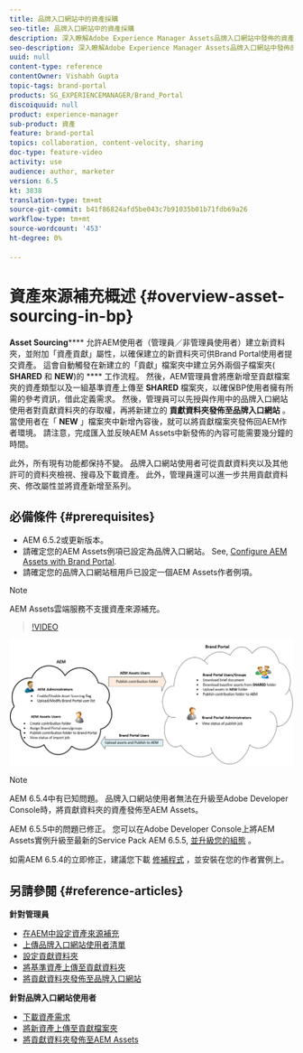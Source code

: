 ```yaml
---
title: 品牌入口網站中的資產採購
seo-title: 品牌入口網站中的資產採購
description: 深入瞭解Adobe Experience Manager Assets品牌入口網站中發佈的資產來源補充功能。
seo-description: 深入瞭解Adobe Experience Manager Assets品牌入口網站中發佈的資產來源補充功能。
uuid: null
content-type: reference
contentOwner: Vishabh Gupta
topic-tags: brand-portal
products: SG_EXPERIENCEMANAGER/Brand_Portal
discoiquuid: null
product: experience-manager
sub-product: 資產
feature: brand-portal
topics: collaboration, content-velocity, sharing
doc-type: feature-video
activity: use
audience: author, marketer
version: 6.5
kt: 3838
translation-type: tm+mt
source-git-commit: b41f86824afd5be043c7b91035b01b71fdb69a26
workflow-type: tm+mt
source-wordcount: '453'
ht-degree: 0%

---
```



# 資產來源補充概述 {#overview-asset-sourcing-in-bp}

**Asset Sourcing****** 允許AEM使用者（管理員／非管理員使用者）建立新資料夾，並附加「資產貢獻」屬性，以確保建立的新資料夾可供Brand Portal使用者提交資產。 這會自動觸發在新建立的「貢獻」檔案夾中建立另外兩個子檔案夾( **SHARED** 和 **NEW**)的 **** 工作流程。 然後，AEM管理員會將應新增至貢獻檔案夾的資產類型以及一組基準資產上傳至 **SHARED** 檔案夾，以確保BP使用者擁有所需的參考資訊，借此定義需求。 然後，管理員可以先授與作用中的品牌入口網站使用者對貢獻資料夾的存取權，再將新建立的 **貢獻資料夾發佈至品牌入口網站** 。 當使用者在「 **NEW** 」檔案夾中新增內容後，就可以將貢獻檔案夾發佈回AEM作者環境。 請注意，完成匯入並反映AEM Assets中新發佈的內容可能需要幾分鐘的時間。

此外，所有現有功能都保持不變。 品牌入口網站使用者可從貢獻資料夾以及其他許可的資料夾檢視、搜尋及下載資產。 此外，管理員還可以進一步共用貢獻資料夾、修改屬性並將資產新增至系列。

## 必備條件 {#prerequisites}

* AEM 6.5.2或更新版本。
* 請確定您的AEM Assets例項已設定為品牌入口網站。 See, [Configure AEM Assets with Brand Portal](../using/configure-aem-assets-with-brand-portal.md).
* 請確定您的品牌入口網站租用戶已設定一個AEM Assets作者例項。

>[!NOTE]
>
>AEM Assets雲端服務不支援資產來源補充。

>[!VIDEO](https://video.tv.adobe.com/v/29365/?quality=12)

![品牌入口網站資產來源補充](assets/asset-sourcing.png)


>[!NOTE]
>
>AEM 6.5.4中有已知問題。 品牌入口網站使用者無法在升級至Adobe Developer Console時，將貢獻資料夾的資產發佈至AEM Assets。
>
>AEM 6.5.5中的問題已修正。 您可以在Adobe Developer Console上將AEM Assets實例升級至最新的Service Pack AEM 6.5.5, [並升級您的組態](https://docs.adobe.com/content/help/en/experience-manager-65/assets/brandportal/configure-aem-assets-with-brand-portal.html#upgrade-integration-65) 。
>
>如需AEM 6.5.4的立即修正，建議您下載 [修補程式](https://www.adobeaemcloud.com/content/marketplace/marketplaceProxy.html?packagePath=/content/companies/public/adobe/packages/cq650/hotfix/cq-6.5.0-hotfix-33041) ，並安裝在您的作者實例上。

## 另請參閱 {#reference-articles}

**針對管理員**

* [在AEM中設定資產來源補充](brand-portal-configure-asset-sourcing.md)
* [上傳品牌入口網站使用者清單](brand-portal-configure-asset-sourcing.md)
* [設定貢獻資料夾](brand-portal-contribution-folder.md)
* [將基準資產上傳至貢獻資料夾](brand-portal-upload-baseline-assets.md)
* [將貢獻資料夾發佈至品牌入口網站](brand-portal-publish-contribution-folder-to-brand-portal.md)

**針對品牌入口網站使用者**

* [下載資產需求](brand-portal-download-asset-requirements.md)
* [將新資產上傳至貢獻檔案夾](brand-portal-upload-assets-to-contribution-folder.md)
* [將貢獻資料夾發佈至AEM Assets](brand-portal-publish-contribution-folder-to-aem-assets.md)
